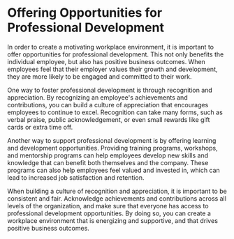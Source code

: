 Offering Opportunities for Professional Development
==================================================================================================================

In order to create a motivating workplace environment, it is important to offer opportunities for professional development. This not only benefits the individual employee, but also has positive business outcomes. When employees feel that their employer values their growth and development, they are more likely to be engaged and committed to their work.

One way to foster professional development is through recognition and appreciation. By recognizing an employee's achievements and contributions, you can build a culture of appreciation that encourages employees to continue to excel. Recognition can take many forms, such as verbal praise, public acknowledgement, or even small rewards like gift cards or extra time off.

Another way to support professional development is by offering learning and development opportunities. Providing training programs, workshops, and mentorship programs can help employees develop new skills and knowledge that can benefit both themselves and the company. These programs can also help employees feel valued and invested in, which can lead to increased job satisfaction and retention.

When building a culture of recognition and appreciation, it is important to be consistent and fair. Acknowledge achievements and contributions across all levels of the organization, and make sure that everyone has access to professional development opportunities. By doing so, you can create a workplace environment that is energizing and supportive, and that drives positive business outcomes.
